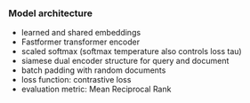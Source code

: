 ### Model architecture
 - learned and shared embeddings
 - Fastformer transformer encoder
 - scaled softmax (softmax temperature also controls loss tau)
 - siamese dual encoder structure for query and document
 - batch padding with random documents
 - loss function: contrastive loss
 - evaluation metric: Mean Reciprocal Rank